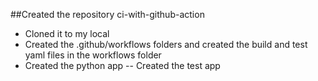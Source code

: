 ##Created the repository ci-with-github-action
- Cloned it to my local
- Created the .github/workflows folders and created the build and test yaml files in the workflows folder
- Created the python app
-- Created the test app 
